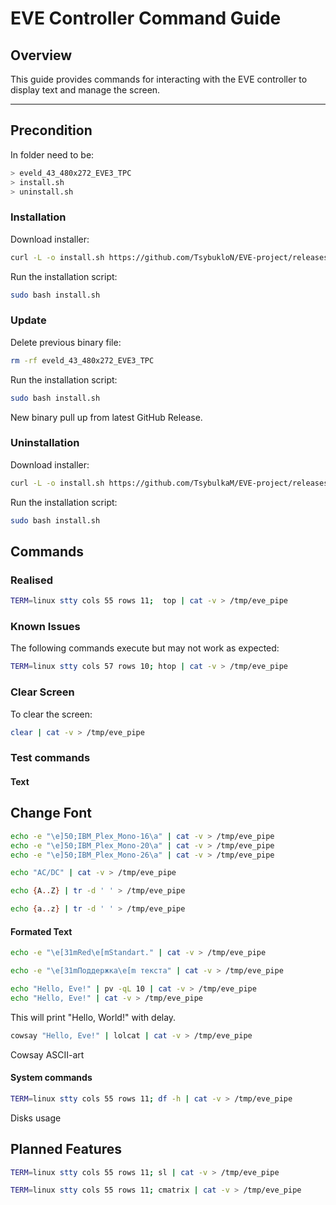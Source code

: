 # EVE Controller Command Guide

## Overview

This guide provides commands for interacting with the EVE controller to display text and manage the screen.

---

## Precondition

In folder need to be: 

``` bash
> eveld_43_480x272_EVE3_TPC
> install.sh
> uninstall.sh
```

### Installation

Download installer:

``` bash
curl -L -o install.sh https://github.com/TsybukloN/EVE-project/releases/latest/download/install.sh
```

Run the installation script:

``` bash
sudo bash install.sh
```

### Update

Delete previous binary file:

```bash
rm -rf eveld_43_480x272_EVE3_TPC
```

Run the installation script:

``` bash
sudo bash install.sh
```

New binary pull up from latest GitHub Release.

### Uninstallation

Download installer:

``` bash
curl -L -o install.sh https://github.com/TsybulkaM/EVE-project/releases/download/v1.0.1/install.sh
```

Run the installation script:

``` bash
sudo bash install.sh
```


## Commands

### Realised 

```bash
TERM=linux stty cols 55 rows 11;  top | cat -v > /tmp/eve_pipe
```

### Known Issues

The following commands execute but may not work as expected:

```bash
TERM=linux stty cols 57 rows 10; htop | cat -v > /tmp/eve_pipe
```

### Clear Screen 
To clear the screen:
```bash
clear | cat -v > /tmp/eve_pipe
```

### Test commands

#### Text

## Change Font

```bash
echo -e "\e]50;IBM_Plex_Mono-16\a" | cat -v > /tmp/eve_pipe
echo -e "\e]50;IBM_Plex_Mono-20\a" | cat -v > /tmp/eve_pipe
echo -e "\e]50;IBM_Plex_Mono-26\a" | cat -v > /tmp/eve_pipe
```

```bash
echo "AC/DC" | cat -v > /tmp/eve_pipe
```

```bash
echo {A..Z} | tr -d ' ' > /tmp/eve_pipe
```

```bash
echo {a..z} | tr -d ' ' > /tmp/eve_pipe
```

#### Formated Text

```bash
echo -e "\e[31mRed\e[mStandart." | cat -v > /tmp/eve_pipe
```

```bash
echo -e "\e[31mПоддержка\e[m текста" | cat -v > /tmp/eve_pipe
```

```bash
echo "Hello, Eve!" | pv -qL 10 | cat -v > /tmp/eve_pipe
echo "Hello, Eve!" | cat -v > /tmp/eve_pipe
```
This will print "Hello, World!" with delay.

```bash
cowsay "Hello, Eve!" | lolcat | cat -v > /tmp/eve_pipe
```
Cowsay ASCII-art

#### System commands 

```bash
TERM=linux stty cols 55 rows 11; df -h | cat -v > /tmp/eve_pipe
```
Disks usage

## Planned Features

```bash
TERM=linux stty cols 55 rows 11; sl | cat -v > /tmp/eve_pipe
```

```bash
TERM=linux stty cols 55 rows 11; cmatrix | cat -v > /tmp/eve_pipe
```
